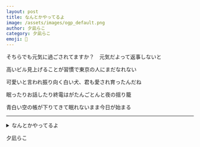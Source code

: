 ```yaml
---
layout: post
title: なんとかやってるよ
image: /assets/images/ogp_default.png
author: 夕凪らこ
category: 夕凪らこ
emoji: 🥛
---
```


<div class="tanka-area"><div class="tanka">
<p>そちらでも元気に過ごされてますか？　元気だよって返事しないと</p>

<p>高いビル見上げることが習慣で東京の人にまだなれない</p>

<p>可愛いと言われ振り向く白い犬、君も愛され育ったんだね</p>

<p>眠ったりお話したり終電はがたんごとんと夜の揺り籠</p>

<p>青白い空の帳が下りてきて眠れないまま今日が始まる</p>

</div></div>

---

<details><summary>なんとかやってるよ</summary>
そちらでも元気に過ごされてますか？　元気だよって返事しないと<br/>
高いビル見上げることが習慣で東京の人にまだなれない<br/>
可愛いと言われ振り向く白い犬、君も愛され育ったんだね<br/>
眠ったりお話したり終電はがたんごとんと夜の揺り籠<br/>
青白い空の帳が下りてきて眠れないまま今日が始まる<br/>
<br/>

</details>

夕凪らこ
